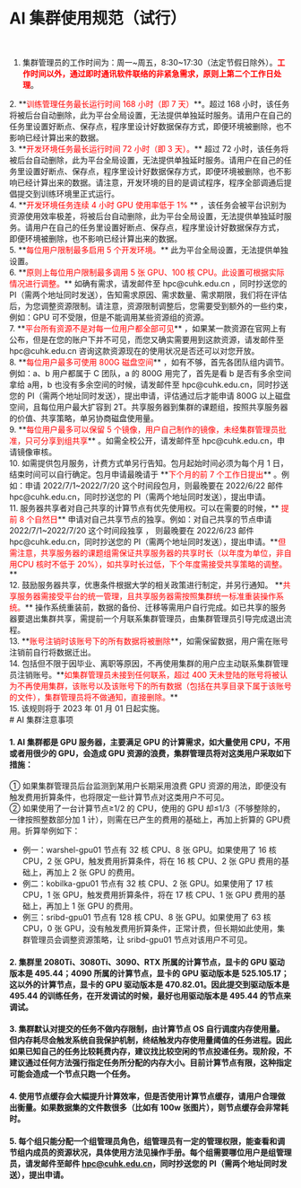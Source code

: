 # AI 集群使用规范（试行）
<br/>  

1. 集群管理员的工作时间为：周一~周五，8:30~17:30（法定节假日除外）。**<font color=red>工作时间以外，通过即时通讯软件联络的非紧急需求，原则上第二个工作日处理</font>**。   
<bc/>  
2. **<font color=red>训练管理任务最长运行时间 168 小时（即 7 天）</font>**。超过 168 小时，该任务将被后台自动删除，此为平台全局设置，无法提供单独延时服务。请用户在自己的任务里设置好断点、保存点，程序里设计好数据保存方式，即便环境被删除，也不影响已经计算出来的数据。  
<br/>  
3. **<font color=red>开发环境任务最长运行时间 72 小时（即 3 天）。</font>** 超过 72 小时，该任务将被后台自动删除，此为平台全局设置，无法提供单独延时服务。请用户在自己的任务里设置好断点、保存点，程序里设计好数据保存方式，即便环境被删除，也不影响已经计算出来的数据。请注意，开发环境的目的是调试程序，程序全部调通后提倡提交到训练环境里正式运行。  
<br/>     
4. **<font color=red>开发环境任务连续 4 小时 GPU 使用率低于 1% </font>** ，该任务会被平台识别为资源使用效率极差，将被后台自动删除，此为平台全局设置，无法提供单独延时服务。请用户在自己的任务里设置好断点、保存点，程序里设计好数据保存方式， 即便环境被删除，也不影响已经计算出来的数据。  
<br/>  
5. **<font color=red>每位用户限制最多启用 5 个开发环境。</font>** 此为平台全局设置，无法提供单独设置。  
<br/>  
6. **<font color=red>原则上每位用户限制最多调用 5 张 GPU、100 核 CPU。此设置可根据实际情况进行调整。</font>** 如确有需求，请发邮件至 hpc@cuhk.edu.cn ，同时抄送您的 PI（需两个地址同时发送），告知需求原因、需求数量、需求期限，我们将在评估后，为您调整资源限制。请注意，资源限制调整后，您需要受到额外的一些约束，例如：GPU 可不受限，但是不能调用某些资源组的资源。  
<br/>  
7. **<font color=red>平台所有资源不是对每一位用户都全部可见</font>** ，如果某一款资源在官网上有公布，但是在您的账户下并不可见，而您又确实需要用到这款资源，请发邮件至 hpc@cuhk.edu.cn 咨询这款资源现在的使用状况是否还可以对您开放。  
<br/>  
8. **<font color=red>每位用户最多可使用 800G 磁盘空间</font>** ，如有不够，首先各团队组内调节。例如：a、b 用户都属于 C 团队，a 的 800G 用完了，首先是看 b 是否有多余空间拿给 a用，b 也没有多余空间的时候，请发邮件至 hpc@cuhk.edu.cn，同时抄送您的 PI（需两个地址同时发送），提出申请，评估通过后才能申请 800G 以上磁盘空间，且每位用户最大扩容到 2T。共享服务器到集群的课题组，按照共享服务器的价值、共享策略，单另协商磁盘使用量。  
<br/>  
9. **<font color=red>每位用户最多可以保留 5 个镜像，用户自己制作的镜像，未经集群管理员批准，只可分享到组共享</font>** 。如需全校公开，请发邮件至 hpc@cuhk.edu.cn，申请镜像审核。  
<br/>  
10. 如需提供包月服务，计费方式单另行告知。包月起始时间必须为每个月 1 日，结束时间可以自行确定。包月申请最晚请于 **<font color=red>下个月的前 7 个工作日提出</font>** 。例如：申请 2022/7/1~2022/7/20 这个时间段包月，则最晚要在 2022/6/22 邮件 hpc@cuhk.edu.cn，同时抄送您的 PI（需两个地址同时发送），提出申请。  
<br/>  
11. 服务器共享者对自己共享的计算节点有优先使用权。可以在需要的时候，**<font color=red> 提前 8 个自然日</font>** 申请对自己共享节点的独享。例如：对自己共享的节点申请 2022/7/1~2022/7/20 这个时间段独享 ， 则最晚要在 2022/6/23 邮件 hpc@cuhk.edu.cn，同时抄送您的 PI（需两个地址同时发送），提出申请。**<font color=red>但需注意，共享服务器的课题组需保证共享服务器的共享时长（以年度为单位，非自用CPU 核时不低于 20%），如共享时长过低，下个年度需接受共享策略的调整。</font>**  
<br/>  
12. 鼓励服务器共享，优惠条件根据大学的相关政策进行制定，并另行通知。 **<font color=red>共享服务器需接受平台的统一管理，且共享服务器需按照集群统一标准重装操作系统。</font>** 操作系统重装前，数据的备份、迁移等需用户自行完成。如已共享的服务器要退出集群共享，需提前一个月联系集群管理员，由集群管理员引导完成退出流程。  
<br/>  
13. **<font color=red>账号注销时该账号下的所有数据将被删除</font>**，如需保留数据，用户需在账号注销前自行将数据迁出。  
<br/>  
14. 包括但不限于因毕业、离职等原因，不再使用集群的用户应主动联系集群管理员注销账号。**<font color=red>如集群管理员未接到任何联系，超过 400 天未登陆的账号将被认为不再使用集群，该账号以及该账号下的所有数据（包括在共享目录下属于该账号的文件），集群管理员将不做通知，直接删除。</font>**  
<br/>  
15. 该规则将于 2023 年 01 月 01 日起实施。  
<br/>  
# AI 集群注意事项

#### 1. AI 集群都是 GPU 服务器，主要满足 GPU 的计算需求，如大量使用 CPU，不用或者用很少的 GPU，会造成 GPU 资源的浪费，集群管理员将对这类用户采取如下措施：  
① 如果集群管理员后台监测到某用户长期采用浪费 GPU 资源的用法，即便没有触发费用折算条件，也将限定一些计算节点对这类用户不可见。  
② 如果使用了一台计算节点≥1/2 的 CPU，使用的 GPU 却≤1/3（不够整除的，一律按照整数部分加 1 计），则需在已产生的费用的基础上，再加上折算的 GPU费用。折算举例如下：  

   - 例一：warshel-gpu01 节点有 32 核 CPU、8 张 GPU。如果使用了 16 核 CPU，2 张 GPU，触发费用折算条件，将在 16 核 CPU、2 张 GPU 费用的基础上，再加上 2 张 GPU 的费用。  
   - 例二：kobilka-gpu01 节点有 32 核 CPU、2 张 GPU。如果使用了 17 核 CPU，1 张 GPU，触发费用折算条件，将在 17 核 CPU、1 张 GPU 费用的基础上，再加上 1 张 GPU 的费用。  
   - 例三：sribd-gpu01 节点有 128 核 CPU、8 张 GPU。如果使用了 63 核 CPU，0 张 GPU，没有触发费用折算条件，正常计费，但长期如此使用，集群管理员会调整资源策略，让 sribd-gpu01 节点对该用户不可见。  

#### 2. 集群里 2080Ti、3080Ti、3090、RTX 所属的计算节点，显卡的 GPU 驱动版本是 495.44；4090 所属的计算节点，显卡的 GPU 驱动版本是 525.105.17；这以外的计算节点，显卡的 GPU 驱动版本是 470.82.01。因此提交到驱动版本是 495.44 的训练任务，在开发调试的时候，最好也用驱动版本是 495.44 的节点来调试。  

#### 3. 集群默认对提交的任务不做内存限制，由计算节点 OS 自行调度内存使用量。但内存耗尽会触发系统自我保护机制，终结触发内存使用量阈值的任务进程。因此如果已知自己的任务比较耗费内存，建议找比较空闲的节点投递任务。现阶段，不建议通过任何方法强行指定任务所分配的内存大小。目前计算节点有限，这种指定可能会造成一个节点只跑一个任务。  

#### 4. 使用节点缓存会大幅提升计算效率，但是否使用计算节点缓存，请用户合理做出衡量。如果数据集的文件数很多（比如有 100w 张图片），则节点缓存会非常耗时。  

#### 5. 每个组只能分配一个组管理员角色，组管理员有一定的管理权限，能查看和调节组内成员的资源状况，具体使用方法见操作手册。每个组需要哪位用户是组管理员，请发邮件至邮件 hpc@cuhk.edu.cn，同时抄送您的 PI（需两个地址同时发送），提出申请。  
